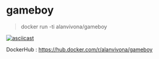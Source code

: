 # gameboy

> docker run -ti alanvivona/gameboy  

[![asciicast](https://asciinema.org/a/223593.png)](https://asciinema.org/a/223593?t=0)  

DockerHub : https://hub.docker.com/r/alanvivona/gameboy  

